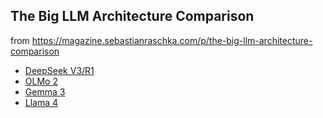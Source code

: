 ## The Big LLM Architecture Comparison

from https://magazine.sebastianraschka.com/p/the-big-llm-architecture-comparison

- [DeepSeek V3/R1](./1-deepseek.md)
- [OLMo 2](./2-olmo.md)
- [Gemma 3](./3-gemma.md)
- [Llama 4](./4-Llama.md)




